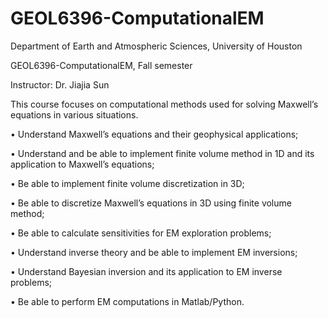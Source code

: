 # GEOL6396-ComputationalEM
Department of Earth and Atmospheric Sciences, University of Houston

GEOL6396-ComputationalEM, Fall semester

Instructor: Dr. Jiajia Sun

This course focuses on computational methods used for solving Maxwell’s equations in various situations.

• Understand Maxwell’s equations and their geophysical applications;

• Understand and be able to implement finite volume method in 1D and its application to Maxwell’s equations;

• Be able to implement finite volume discretization in 3D;

• Be able to discretize Maxwell’s equations in 3D using finite volume method;

• Be able to calculate sensitivities for EM exploration problems;

• Understand inverse theory and be able to implement EM inversions;

• Understand Bayesian inversion and its application to EM inverse problems;

• Be able to perform EM computations in Matlab/Python.
